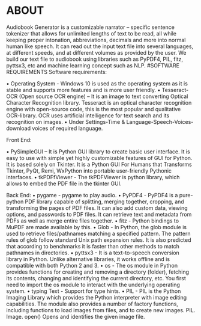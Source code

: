 # ABOUT
Audiobook Generator is a customizable narrator – specific sentence tokenizer that allows for unlimited lengths of text to be read, all while keeping proper intonation, abbreviations, decimals and more into normal human like speech.
It can read out the input text file into several languages, at different speeds, and at different volumes as provided by the user. We build our text file to audiobook using libraries such as PyPDF4, PIL, fitz, pyttsx3, etc and machine learning concept such as NLP.
#SOFTWARE REQUIREMENTS
Software requirements:

•	Operating System - Windows 10 is used as the operating system as it is stable and supports more features and is more user friendly.
•	Tesseract-OCR (Open source OCR engine) – It is an image to text converting Optical Character Recognition library. Tesseract is an optical character recognition engine with open-source code, this is the most popular and qualitative OCR-library. OCR uses artificial intelligence for text search and its recognition on images.
•	Under Settings-Time & Language-Speech-Voices-download voices of required language.

  Front End:

•	PySimpleGUI – It is Python GUI library to create basic user interface. It is easy to use with simple yet highly customizable features of GUI for Python. It is based solely on Tkinter. It is a Python GUI For Humans that Transforms Tkinter, PyQt, Remi, WxPython into portable user-friendly Pythonic interfaces.
•	tkPDFfViewer - The tkPDFViewer is python library, which allows to embed the PDF file in the tkinter GUI.


  Back End:
•	pygame - pygame to play audio.
•	PyPDF4 - PyPDF4 is a pure-python PDF library capable of splitting, merging together, cropping, and transforming the pages of PDF files. It can also add custom data, viewing options, and passwords to PDF files. It can retrieve text and metadata from PDFs as well as merge entire files together.
•	fitz - Python bindings to MuPDF are made available by this.
•	Glob - In Python, the glob module is used to retrieve files/pathnames matching a specified pattern. The pattern rules of glob follow standard Unix path expansion rules. It is also predicted that according to benchmarks it is faster than other methods to match pathnames in directories.
•	pyttsx3 - It is a text-to-speech conversion library in Python. Unlike alternative libraries, it works offline and is compatible with both Python 2 and 3.
•	os - The os module in Python provides functions for creating and removing a directory (folder), fetching its contents, changing and identifying the current directory, etc. You first need to import the os module to interact with the underlying operating system.
•	typing Text - Support for type hints.
•	PIL - PIL is the Python Imaging Library which provides the Python interpreter with image editing capabilities. The module also provides a number of factory functions, including functions to load images from files, and to create new images. PIL. Image. open() Opens and identifies the given image file.


